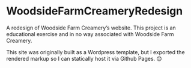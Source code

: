 # WoodsideFarmCreameryRedesign
A redesign of Woodside Farm Creamery’s website. This project is an educational exercise and in no way associated with Woodside Farm Creamery.

This site was originally built as a Wordpress template, but I exported the rendered markup so I can statically host it via Github Pages. 😊
